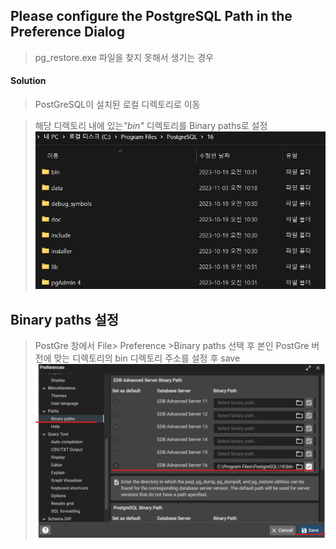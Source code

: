 ## Please configure the PostgreSQL Path in the Preference Dialog
> pg_restore.exe 파일을 찾지 못해서 생기는 경우

#### Solution
> PostGreSQL이 설치된 로컬 디렉토리로 이동

>해당 디렉토리 내에 있는<i>"bin"</i> 디렉토리를 Binary paths로 설정 
![Alt text](image.png)


## Binary paths 설정
> PostGre 창에서 File> Preference >Binary paths 선택 후 본인 PostGre 버전에 맞는 디렉토리의 bin 디렉토리 주소를 설정 후 save
![Alt text](image-1.png)

